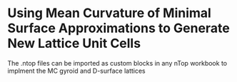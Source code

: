 # Using Mean Curvature of Minimal Surface Approximations to Generate New Lattice Unit Cells

The .ntop files can be imported as custom blocks in any nTop workbook to implment the MC gyroid and D-surface lattices
